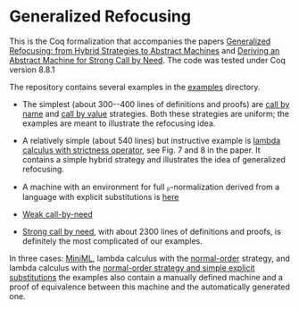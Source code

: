 # Generalized Refocusing

This is the Coq formalization that accompanies the papers [Generalized
Refocusing: from Hybrid Strategies to Abstract
Machines](http://drops.dagstuhl.de/opus/volltexte/2017/7718/) and
[Deriving an Abstract Machine for Strong Call by
Need](http://drops.dagstuhl.de/opus/volltexte/2019/10515). The code
was tested under Coq version 8.8.1

The repository contains several examples in the [examples](examples/)
directory.

* The simplest (about 300--400 lines of definitions and proofs) are
  [call by name](examples/cbn_lam.v) and [call by
  value](examples/cbv_lam.v) strategies. Both these strategies are
  uniform; the examples are meant to illustrate the refocusing idea.

* A relatively simple (about 540 lines) but instructive example is
  [lambda calculus with strictness operator](examples/cbn_strict.v),
  see Fig. 7 and 8 in the paper. It contains a simple hybrid strategy
  and illustrates the idea of generalized refocusing.

* A machine with an environment for full ᵦ-normalization derived from
  a language with explicit substitutions is [here](lam_cl_es_no.v)

* [Weak call-by-need](examples/weak_cbnd.v)

* [Strong call by need](examples/strong_cbnd.v), with about 2300 lines
  of definitions and proofs, is definitely the most complicated of our
  examples.

In three cases: [MiniML](examples/miniml.v), lambda calculus with the
[normal-order](examples/lam_no.v) strategy, and lambda calculus with
the [normal-order strategy and simple explicit
substitutions](examples/lam_ses_no.v) the examples also contain a
manually defined machine and a proof of equivalence between this
machine and the automatically generated one.
